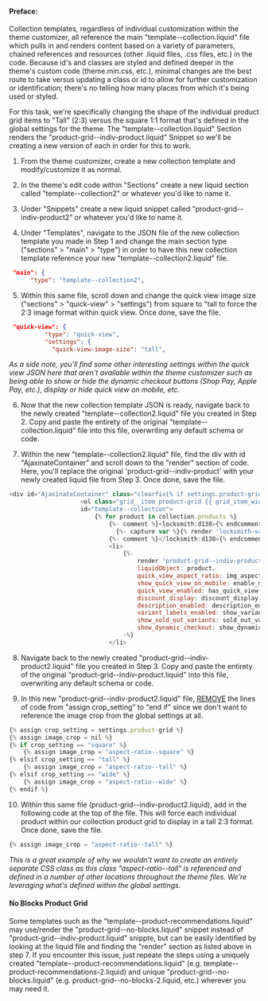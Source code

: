 #### Preface:

Collection templates, regardless of individual customization within the theme customizer, all reference the main "template--collection.liquid" file which pulls in and renders content based on a variety of parameters, chained references and resources (other .liquid files, .css files, etc.) in the code. Because id's and classes are styled and defined deeper in the theme's custom code (theme.min.css, etc.), minimal changes are the best route to take versus updating a class or id to allow for further customization or identification; there's no telling how many places from which it's being used or styled.

For this task, we're specifically changing the shape of the individual product grid items to "Tall" (2:3) versus the square 1:1 format that's defined in the global settings for the theme. The "template--collection.liquid" Section renders the "product-grid--indiv-product.liquid" Snippet so we'll be creating a new version of each in order for this to work.

1. From the theme customizer, create a new collection template and modify/customize it as normal.

2. In the theme's edit code within "Sections" create a new liquid section called "template--collection2" or whatever you'd like to name it. 

3. Under "Snippets" create a new liquid snippet called "product-grid--indiv-product2" or whatever you'd like to name it. 

4. Under "Templates", navigate to the JSON file of the new collection template you made in Step 1 and change the main section type ("sections" > "main" > "type") in order to have this new collection template reference your new "template--collection2.liquid" file.
```JSON
 "main": {
      "type": "template--collection2",
```
 5. Within this same file, scroll down and change the quick view image size ("sections" > "quick-view" > "settings") from square to "tall to force the 2:3 image format within quick view. Once done, save the file.
```JSON
 "quick-view": {
          "type": "quick-view",
          "settings": {
            "quick-view-image-size": "tall",
```
<em>As a side note, you'll find some other interesting settings within the quick view JSON here that aren't available within the theme customizer such as being able to show or hide the dynamic checkout buttons (Shop Pay, Apple Pay, etc.), display or hide quick view on mobile, etc.</em>

 6. Now that the new collection template JSON is ready, navigate back to the newly created "template--collection2.liquid" file you created in Step 2. Copy and paste the entirety of the original "template--collection.liquid" file into this file, overwriting any default schema or code.
 
 7. Within the new "template--collection2.liquid" file, find the div with id "AjaxinateContainer" and scroll down to the "render" section of code. Here, you'll replace the original 'product-grid--indiv-product' with your newly created liquid file from Step 3. Once done, save the file.
```js
<div id="AjaxinateContainer" class="clearfix{% if settings.product-grid != 'natural' %} has-aspect-ratio{% else %} natural-images{% endif %}">
                    <ol class="grid__item product-grid {{ grid_item_width }} indiv-product-wrapper collection-image-anim {{ olclasses }}" data-grid-id="{{section.id}}"
                    id="template--collection">
                        {% for product in collection.products %}
                            {%- comment %}<locksmith:d138>{% endcomment -%}
                              {%- capture var %}{% render 'locksmith-variables', scope: 'subject', subject: product, subject_parent: collection, variable: 'transparent' %}{% endcapture %}{% if var == "true" %}{% else %}{% continue %}{% endif -%}
                            {%- comment %}</locksmith:d138>{% endcomment -%}
                            <li>
                                {%-
                                    render 'product-grid--indiv-product2',
                                    liquidObject: product,
                                    quick_view_aspect_ratio: img_aspect_ratio,
                                    show_quick_view_on_mobile: enable_mobile_quick_view,
                                    quick_view_enabled: has_quick_view,
                                    discount_display: discount_display,
                                    description_enabled: description_enabled,
                                    variant_labels_enabled: show_variant_labels,
                                    show_sold_out_variants: sold_out_variants_enabled,
                                    show_dynamic_checkout: show_dynamic_checkout
                                -%}
                            </li>
```
8. Navigate back to the newly created "product-grid--indiv-product2.liquid" file you created in Step 3. Copy and paste the entirety of the original "product-grid--indiv-product.liquid"  into this file, overwriting any default schema or code.

9. In this new "product-grid--indiv-product2.liquid" file, <u>REMOVE</u> the lines of code from "assign crop_setting" to "end if" since we don't want to reference the image crop from the global settings at all.
```js
{% assign crop_setting = settings.product-grid %}
{% assign image_crop = nil %}
{% if crop_setting == "square" %}
    {% assign image_crop = "aspect-ratio--square" %}
{% elsif crop_setting == "tall" %}
    {% assign image_crop = "aspect-ratio--tall" %}
{% elsif crop_setting == "wide" %}
    {% assign image_crop = "aspect-ratio--wide" %}
{% endif %}
``` 
10. Within this same file (product-grid--indiv-product2.liquid), add in the following code at the top of the file. This will force each individual product within our collection product grid to display in a tall 2:3 format. Once done, save the file.
```js
{% assign image_crop = "aspect-ratio--tall" %}
```
<em>This is a great example of why we wouldn't want to create an entirely separate CSS class as this class "aspect-ratio--tall" is referenced and defined in a number of other locations throughout the theme files. We're leveraging what's defined within the global settings.</em>

#### No Blocks Product Grid

Some templates such as the "template--product-recommendations.liquid" may use/render the "product-grid--no-blocks.liquid" snippet instead of "product-grid--indiv-product.liquid" snippte, but can be easily identified by looking at the liquid file and finding the "render" section as listed above in step 7. If you encounter this issue, just repeate the steps using a uniquely created "template--product-recommendations.liquid" (e.g. template--product-recommendations-2.liquid) and unique "product-grid--no-blocks.liquid" (e.g. product-grid--no-blocks-2.liquid, etc.) wherever you may need it.
